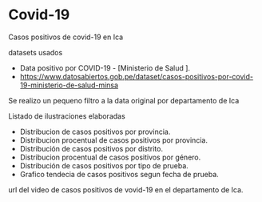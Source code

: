 # Covid-19
Casos positivos de covid-19 en Ica

datasets usados
  - Data positivo por COVID-19 - [Ministerio de Salud ].
  - https://www.datosabiertos.gob.pe/dataset/casos-positivos-por-covid-19-ministerio-de-salud-minsa
 
 Se realizo un pequeno filtro a la data original por departamento de Ica
 
 Listado de ilustraciones elaboradas
  - Distribucion de casos positivos por provincia.
  - Distribucion procentual de casos positivos por provincia.
  - Distribución de casos positivos por distrito.
  - Distribucion procentual de casos positivos por género.
  - Distribución de casos positivos por tipo de prueba.
  - Grafico tendecia de casos positivos segun fecha de prueba.
  
  url del video de casos positivos de vovid-19 en el departamento de Ica.
  
  
  






 
 
